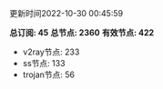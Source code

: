 更新时间2022-10-30 00:45:59

**总订阅: 45**
**总节点: 2360**
**有效节点: 422**
- v2ray节点: 233
- ss节点: 133
- trojan节点: 56
